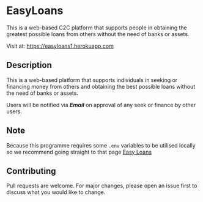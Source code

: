 
# EasyLoans

This is a web-based C2C platform that supports people in obtaining the greatest possible loans from others without the need of banks or assets.

Visit at: https://easyloans1.herokuapp.com

## Description

This is a web-based platform that supports individuals in seeking or financing money from others and obtaining the best possible loans without the need of banks or assets.

Users will be notified via ***Email*** on approval of any seek or finance by other users.

## Note
Because this programme requires some ```.env``` variables to be utilised locally so we recommend going straight to that page [Easy Loans](https://easyloans1.herokuapp.com)


## Contributing
Pull requests are welcome. For major changes, please open an issue first to discuss what you would like to change.
